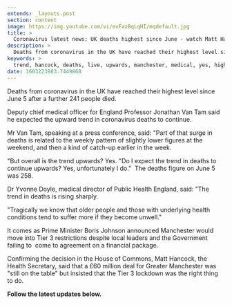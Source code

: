 ```yaml
--- 
extends: _layouts.post 
section: content 
image: https://img.youtube.com/vi/evFazBqLqHI/mqdefault.jpg 
title: > 
  Coronavirus latest news: UK deaths highest since June - watch Matt Hancock address MPs live 
description: > 
  Deaths from coronavirus in the UK have reached their highest level since June 5 after a further 241 people died.Deputy chief medical officer for England Professor Jonathan Van Tam said he expected the upward trend in coronavirus deaths to continue."But overall is the trend upwards?"Do I expect the trend in deaths to continue upwards?Dr Yvonne Doyle, medical director of Public Health England, said: "The trend in deaths is rising sharply. 
keywords: > 
  trend, hancock, deaths, live, upwards, manchester, medical, yes, highest, van, watch, latest, coronavirus, health, tam, mps, matt, uk, tier 
date: 1603223983.7449868 
--- 
```

<div> 
<p>Deaths from coronavirus in the UK have reached their highest level since June 5 after a further 241 people died. &#160;</p>
<p>Deputy chief medical officer for England Professor Jonathan Van Tam said he expected the upward trend in coronavirus deaths to continue.</p>
<p>Mr Van Tam, speaking at a press conference, said: "Part of that surge in deaths is related to the weekly pattern of slightly lower figures at the weekend, and then a kind of catch-up earlier in the week.</p>
<p>"But overall is the trend upwards? Yes. "Do I expect the trend in deaths to continue upwards? Yes, unfortunately I do."&#160; The deaths figure on June 5 was 258.</p>
<p>Dr Yvonne Doyle, medical director of Public Health England, said: "The trend in deaths is rising sharply.</p>
<p>"Tragically we know that older people and those with underlying health conditions tend to suffer more if they become unwell."</p>
<p>It comes as Prime Minister Boris Johnson announced Manchester would move into Tier 3 restrictions despite local leaders and the Government failing to &#160;come to agreement on a financial package.</p>
<p>Confirming the decision in the House of Commons, Matt Hancock, the Health Secretary, said that a &#163;60 million deal for Greater Manchester was "still on the table" but insisted that the Tier 3 lockdown was the right thing to do.</p>
<p><strong>Follow the latest updates below.</strong></p>
</div>